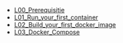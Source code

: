 

- [L00_Prerequisitie](./Labs/L00_Prerequisitie.md)
- [L01_Run_your_first_container](./Labs/L01_Run_your_first_container.md)
- [L02_Build_your_first_docker_image](./Labs/L02_Build_your_first_docker_image.md)
- [L03_Docker_Compose](./Labs/L03_Docker_Compose.md)

